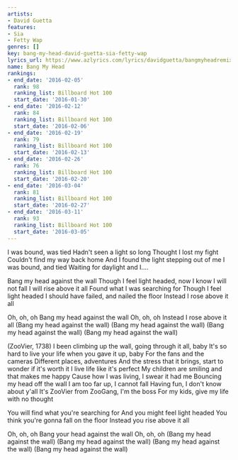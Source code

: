 ```yaml
---
artists:
- David Guetta
features:
- Sia
- Fetty Wap
genres: []
key: bang-my-head-david-guetta-sia-fetty-wap
lyrics_url: https://www.azlyrics.com/lyrics/davidguetta/bangmyheadremix.html
name: Bang My Head
rankings:
- end_date: '2016-02-05'
  rank: 98
  ranking_list: Billboard Hot 100
  start_date: '2016-01-30'
- end_date: '2016-02-12'
  rank: 84
  ranking_list: Billboard Hot 100
  start_date: '2016-02-06'
- end_date: '2016-02-19'
  rank: 79
  ranking_list: Billboard Hot 100
  start_date: '2016-02-13'
- end_date: '2016-02-26'
  rank: 76
  ranking_list: Billboard Hot 100
  start_date: '2016-02-20'
- end_date: '2016-03-04'
  rank: 81
  ranking_list: Billboard Hot 100
  start_date: '2016-02-27'
- end_date: '2016-03-11'
  rank: 93
  ranking_list: Billboard Hot 100
  start_date: '2016-03-05'
---
```



I was bound, was tied
Hadn't seen a light so long
Thought I lost my fight
Couldn't find my way back home
And I found the light stepping out of me
I was bound, and tied
Waiting for daylight and I....


Bang my head against the wall
Though I feel light headed, now I know I will not fall
I will rise above it all
Found what I was searching for
Though I feel light headed
I should have failed, and nailed the floor
Instead I rose above it all


Oh, oh, oh
Bang my head against the wall
Oh, oh, oh
Instead I rose above it all
(Bang my head against the wall)
(Bang my head against the wall)
(Bang my head against the wall)
(Bang my head against the wall)


(ZooVier, 1738)
I been climbing up the wall, going through it all, baby
It's so hard to live your life when you gave it up, baby
For the fans and the cameras
Different places, adventures
And the stress that it brings, start to wonder if it's worth it
I live life like it's perfect
My children are smiling and that makes me happy
Cause how I was living, I swear it had me
Bouncing my head off the wall
I am too far up, I cannot fall
Having fun, I don't know about y'all
It's ZooVier from ZooGang, I'm the boss
For my kids, give my life with no thought


You will find what you're searching for
And you might feel light headed
You think you're gonna fall on the floor
Instead you rise above it all


Oh, oh, oh
Bang your head against the wall
Oh, oh, oh
(Bang my head against the wall)
(Bang my head against the wall)
(Bang my head against the wall)
(Bang my head against the wall)



